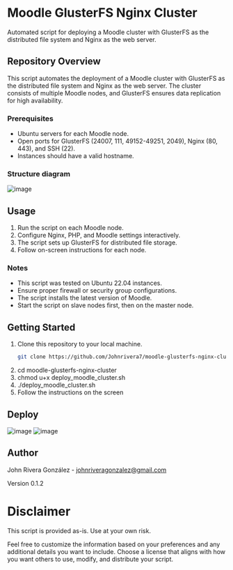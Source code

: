 # Moodle GlusterFS Nginx Cluster

Automated script for deploying a Moodle cluster with GlusterFS as the distributed file system and Nginx as the web server.

## Repository Overview

This script automates the deployment of a Moodle cluster with GlusterFS as the distributed file system and Nginx as the web server. The cluster consists of multiple Moodle nodes, and GlusterFS ensures data replication for high availability.

### Prerequisites

- Ubuntu servers for each Moodle node.
- Open ports for GlusterFS (24007, 111, 49152-49251, 2049), Nginx (80, 443), and SSH (22).
- Instances should have a valid hostname.

### Structure diagram
![image](https://github.com/Johnrivera7/moodle-glusterfs-nginx-cluster/assets/32875176/cf0c56a1-5bb0-4b0d-a2ab-0c7bdeda83e9)  

## Usage

1. Run the script on each Moodle node.
2. Configure Nginx, PHP, and Moodle settings interactively.
3. The script sets up GlusterFS for distributed file storage.
4. Follow on-screen instructions for each node.

### Notes

- This script was tested on Ubuntu 22.04 instances.
- Ensure proper firewall or security group configurations.
- The script installs the latest version of Moodle.
- Start the script on slave nodes first, then on the master node.

## Getting Started

1. Clone this repository to your local machine.
   ```bash
   git clone https://github.com/Johnrivera7/moodle-glusterfs-nginx-cluster.git
2. cd moodle-glusterfs-nginx-cluster
3. chmod u+x deploy_moodle_cluster.sh
4. ./deploy_moodle_cluster.sh
5. Follow the instructions on the screen

## Deploy
![image](https://github.com/Johnrivera7/moodle-glusterfs-nginx-cluster/assets/32875176/6ee07321-7c59-4388-9564-19a3769257de)
![image](https://github.com/Johnrivera7/moodle-glusterfs-nginx-cluster/assets/32875176/b94e816f-2c0e-48c6-bb25-66169874dfa7)


## Author
John Rivera González - johnriveragonzalez@gmail.com

Version
0.1.2
# Disclaimer
This script is provided as-is. Use at your own risk.

Feel free to customize the information based on your preferences and any additional details you want to include. Choose a license that aligns with how you want others to use, modify, and distribute your script.
